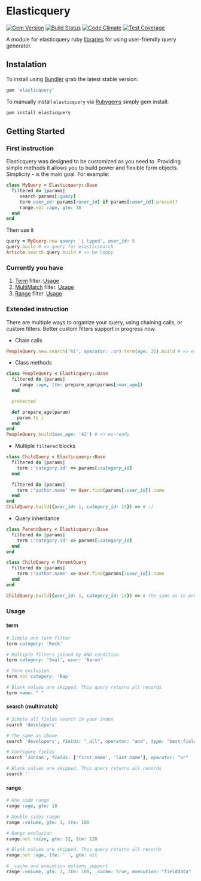 # Elasticquery

[![Gem Version](https://badge.fury.io/rb/elasticquery.svg)](http://badge.fury.io/rb/elasticquery)
[![Build Status](https://travis-ci.org/caulfield/elasticquery.svg?branch=master)](https://travis-ci.org/caulfield/elasticquery)
[![Code Climate](https://codeclimate.com/github/caulfield/elasticquery/badges/gpa.svg)](https://codeclimate.com/github/caulfield/elasticquery)
[![Test Coverage](https://codeclimate.com/github/caulfield/elasticquery/badges/coverage.svg)](https://codeclimate.com/github/caulfield/elasticquery)

A module for elasticquery ruby [libraries][elasticsearch_rails] for using user-friendly query generator.

## Instalation

To install using [Bundler][bundler] grab the latest stable version:

```ruby
gem 'elasticquery'
```
To manually install `elasticquery` via [Rubygems][rubygems] simply gem install:

```bash
gem install elasticquery
```

## Getting Started
### First instruction

Elasticquery was designed to be customized as you need to. Providing simple methods it allows you to build power and flexible form objects. Simplicity - is the main goal. For example:

```ruby
class MyQuery < Elasticquery::Base
  filtered do |params|
     search params[:query]
     term user_id: params[:user_id] if params[:user_id].present?
     range.not :age, gte: 18
  end
end
```

Then use it

```ruby
query = MyQuery.new query: 'i typed', user_id: 5
query.build # => query for elasticsearch
Article.search query.build # => be happy 
```
### Currently you have

1. [Term][es_term] filter. [Usage][term_examples]
2. [MultiMatch][es_search] filter. [Usage][search_examples]
3. [Range][es_range] filter. [Usage][range_examples]  

### Extended instruction
There are multiple ways to organize your query, using chaining calls, or custom filters. Better custom filters support in progress now.

- Chain calls
```ruby
PeopleQuery.new.search('hi', operator: :or).term(age: 21).build # => es-ready query
```
- Class methods
```ruby
class PeopleQuery < Elasticquery::Base
  filtered do |params|
     range :age, lte: prepare_age(params[:max_age])
  end

  protected

  def prepare_age(param)
    param.to_i
  end
end
PeopleQuery.build(max_age: '42') # => es-ready
```
- Multiple `filtered` blocks
```ruby
class ChildQuery < Elasticquery::Base
  filtered do |params|
    term :'category.id' => params[:category_id]
  end

  filtered do |params|
    term :'author.name' => User.find(params[:user_id]).name
  end
end
ChildQuery.build({user_id: 1, category_id: 14}) => # ;)

```
- Query inheritance
```ruby
class ParentQuery < Elasticquery::Base
  filtered do |params|
    term :'category.id' => params[:category_id]
  end
end

class ChildQuery < ParentQuery
  filtered do |params|
    term :'author.name' => User.find(params[:user_id]).name
  end
end

ChildQuery.build({user_id: 1, category_id: 14}) => # the same as in previous example
```

### Usage
#### term

```ruby
# Simple one term filter
term category: 'Rock'

# Multiple filters joined by AND condition
term category: 'Soul', user: 'Aaron'

# Term exclusion
term.not category: 'Rap'

# Blank values are skipped. This query returns all records
term name: " "
```

#### search (multimatch)
```ruby
# Simple all fields search in your index
search 'developers'

# The same as above
search 'developers', fields: "_all", operator: "and", type: "best_fields"

# Configure fields
search 'Jordan', fields: ['first_name', 'last_name'], operator: "or"

# Blank values are skipped. This query returns all records
search ''
```

#### range
```ruby
# One side range
range :age, gte: 18

# Double sides range
range :volume, gte: 1, lte: 100

# Range exclusion
range.not :size, gte: 32, lte: 128

# Blank values are skipped. This query returns all records
range.not :age, lte: ' ', gte: nil

# _cache and execution options support
range :volume, gte: 1, lte: 100, _cache: true, execution: "fielddata"
```
[elasticsearch_rails]: https://github.com/elasticsearch/elasticsearch-rails
[demo]: http://elasticquery-demo.herokuapp.com
[bundler]: http://bundler.io/
[rubygems]: https://rubygems.org/
[es_term]: http://www.elasticsearch.org/guide/en/elasticsearch/reference/current/query-dsl-term-filter.html
[es_search]: http://www.elasticsearch.org/guide/en/elasticsearch/reference/current/query-dsl-multi-match-query.html
[es_range]: http://www.elasticsearch.org/guide/en/elasticsearch/reference/current/query-dsl-range-query.html
[term_examples]: #
[search_examples]: #
[range_examples]: #
